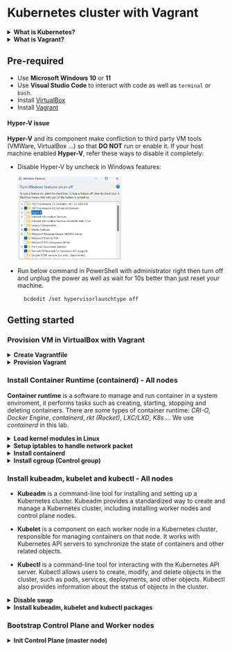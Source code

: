 # Kubernetes cluster with Vagrant

<details><summary><b>What is Kubernetes?</b></summary>


**Kubernetes (K8s)** is an open-source platform that is used to deploy and manage container (Container runtime). Below are some basic concepts in Kubernetes:

- **Node** is a server such as cloud instance, VM of premise or computer where container can be deployed and run. There are 2 types:

    **Worker Node:**

    **Control Plan (Master) Node:**

- **Pod:** A group of containers deployed in the same **Node**. Each pod has a unique IP and shares network as well as storage resources to each other.

- **ReplicaSet:** This resource is used to manage a specify number of **Pods** are running for some purpose.
    
    *Example: If you want to have and persist 3 pods for your web app you have to define them in yaml/yml file.*

    <img src="/images/ReplicaSet.png" width=25% height=25%>

    *This yaml/yml file ensures your nginx app will always has 3 pods running **"replicas: 3"** in the same time with ReplicaSet resource.*        

- **Deployment:** This resource is used to deploy and manage **Pods** and **ReplicaSets**. It can update and rollback **Pods** via **ReplicaSet**.
    
    *Example: Your web app needs to have 2 versions. 1 is for lastest update and 1 is for backup version to rollback once it has accident. Therefore, you have to define 2 ReplicaSets in a Deployment yaml/yml file.*

    <img src="/images/Deployment.png" width=25% height=25%>

    *In this file, if you want to update app version, you just need to change the image then Kubenetes will create a new ReplicaSet with lastest image version for Pods.*

![](/images/Deployment_ReplicaSet_Pod.png)

- **StatefulSets** is a controller that is used to manage stability and consistency application. The best pactice is Database.

- **DaemonSets** is used to deploy an application pod to all node in cluster.

    *Example: You want to setup an Prometheus for all node to monitor. DaemonSets will help easily* 

</details>

<details><summary><b>What is Vagrant?</b></summary>

**Vagrant** is a tool to create infrastructure in virtual machine enviroment. It is **IaC** (Infrastructure as Code) on premise system that may help to define and manage virtual machines using code. Refer [Introduction to Vagrant](https://developer.hashicorp.com/vagrant/intro) to get more information.

</details>

## Pre-required
- Use **Microsoft Windows 10** or **11**
- Use **Visual Studio Code** to interact with code as well as ``terminal`` or ``bash``.
- Install [VirtualBox](https://www.virtualbox.org/wiki/Downloads)
- Install [Vagrant](https://developer.hashicorp.com/vagrant/downloads)


#### Hyper-V issue

**Hyper-V** and its component make confliction to third party VM tools (VMWare, VirtualBox ...) so that **DO NOT** run or enable it. If your host machine enabled **Hyper-V**, refer these ways to disable it completely:
 
- Disable Hyper-V by uncheck in Windows features:

    <img src="/images/disable%20hyper%20v%20in%20windows%20features.png" width=50% height=50%>

- Run below command in PowerShell with administrator right then turn off and unplug the power as well as wait for 10s better than just reset your machine.

        bcdedit /set hypervisorlaunchtype off


## Getting started

### Provision VM in VirtualBox with Vagrant

<details><summary><b>Create Vagrantfile</b></summary>

Run `vagrant init` or create a file with *Vagrantfile* name.

Use as below code or [Vagrantfile](./Vagrantfile):

```
# -*- mode: ruby -*-
# vi:set ft=ruby sw=2 ts=2 sts=2:

# Define the number of control plane (MASTER_NODE) and node (WORKER_NODE)
NUM_MASTER_NODE = 1
NUM_WORKER_NODE = 2

IP_NW = "192.168.56."
MASTER_IP_START = 1
NODE_IP_START = 2

# All Vagrant configuration is done below. The "2" in Vagrant.configure
# configures the configuration version (we support older styles for
# backwards compatibility). Please don't change it unless you know what
# you're doing.
Vagrant.configure("2") do |config|
  # The most common configuration options are documented and commented below.
  # For a complete reference, please see the online documentation at
  # https://docs.vagrantup.com.

  # Every Vagrant development environment requires a box. You can search for
  # boxes at https://vagrantcloud.com/search.
  # Here are some key details about the "ubuntu/bionic64" Vagrant box:
    # Operating System: Ubuntu 18.04 LTS (Bionic Beaver)
        # Ubuntu 18.04 LTS will receive security updates and bug fixes 
        # from Canonical, the company behind Ubuntu, until April 2023 
        # for desktop and server versions, and until April 2028 for 
        # server versions with Extended Security Maintenance (ESM) enabled.
    # Architecture: x86_64 (64-bit)
    # Disk Size: 10 GB
    # RAM: 2 GB
    # CPUs: 2
    # Desktop Environment: None (headless)
    # Provider: VirtualBox
  config.vm.box = "ubuntu/bionic64"

  # Disable automatic box update checking. If you disable this, then
  # boxes will only be checked for updates when the user runs
  # `vagrant box outdated`. This is not recommended.
  config.vm.box_check_update = false

  # View the documentation for the VirtualBox for more
  # information on available options.
  # https://developer.hashicorp.com/vagrant/docs/providers/virtualbox/configuration

  # Provision Control Plane
  (1..NUM_MASTER_NODE).each do |i|
      config.vm.define "kubemaster" do |node|
        node.vm.provider "virtualbox" do |vb|
            vb.name = "kubemaster"
            vb.memory = 2048
            vb.cpus = 2
        end
        node.vm.hostname = "kubemaster"
        node.vm.network :private_network, ip: IP_NW + "#{MASTER_IP_START + i}"
      end
  end


  # Provision Nodes
  (1..NUM_WORKER_NODE).each do |i|
    config.vm.define "kubenode0#{i}" do |node|
        node.vm.provider "virtualbox" do |vb|
            vb.name = "kubenode0#{i}"
            vb.memory = 2048
            vb.cpus = 2
        end
        node.vm.hostname = "kubenode0#{i}"
        node.vm.network :private_network, ip: IP_NW + "#{NODE_IP_START + i}"
    end
  end
end
```

In this **Vagrantfile**, we simply specify:
- Number of virtual machines: ``NUM_MASTER_NODE``, ``NUM_WORKER_NODE``
- IP address: ``IP_NW``, ``MASTER_IP_START``, ``NODE_IP_START``
- Private networking connectivity: ``node.vm.network``
- Unique hostname: ``node.vm.hostname``
- Operating system: ``config.vm.box``
- System resources: ``vb.memory``, ``vb.cpus``
- GUI of VM Machine: `vb.gui`

**Vagrantfile** uses **Ruby** syntax. Refer [here](https://developer.hashicorp.com/vagrant/docs/vagrantfile) to get more information when modifying **Vagrantfile**.

</details>

<details><summary><b>Provision Vagrant</b></summary>

1. Run this command

        vagrant up

    In this step, we may stuck when each machine is bootstrapped because of **Hyper-V** or hardware compatibility.

    ![](/images/stucking%20error.png)

    <img src="/images/stucking%20error%202.png" width=50% height=50%>

    If you do all ways in [Hyper-V issue](#hyper-v-issue) and still get this stucking:
    - Press "Enter" button to trigger manually from VM GUI. 
    - Increase boot_timeout (default is 300s) as terminal message in `Vagrantfile` (This is not the best practice to solve the issue).

        <img src="/images/increase%20boot_timeout.png" width=50% height=50%>
    
    - Remove the stucked-machine in **VirtualBox** and its resource in directory *"C:\Users\YourUser\VirtualBox VMs/"* then `vagrant up` again.
    - Re-install Windows OS (The last choice).

2. Verify provisioned-VM by command:

        vagrant status

    Result:

    <img src="/images/vagrant%20status.png" width=75% height=75%>

3. Remote to each node via ssh using command:

    Kubemaster

        vagrant ssh kubemaster

    Kubenode01

        vagrant ssh kubenode01

    Kubenode02

        vagrant ssh kubenode02



**Vagrant** fowards port 22 and generates keypair for `ssh` by itself so that we do not need to define them in `Vagrantfile`. Refer [Vagrant: SSH Sharing](https://developer.hashicorp.com/vagrant/docs/share/ssh) and [Vagrantfile: config.ssh](https://developer.hashicorp.com/vagrant/docs/vagrantfile/ssh_settings) for more information.

</details>

### Install Container Runtime (containerd) - All nodes

**Container runtime** is a software to manage and run container in a system enviroment, it performs tasks such as creating, starting, stopping and deleting containers. There are some types of container runtime: *CRI-O*, *Docker Engine*, *containerd*, *rkt (Rocket)*, *LXC/LXD*, *K8s* ... We use *containerd* in this lab.

<details><summary><b>Load kernel modules in Linux</b></summary>

Run

    cat <<EOF | sudo tee /etc/modules-load.d/k8s.conf
    overlay
    br_netfilter
    EOF

    sudo modprobe overlay
    sudo modprobe br_netfilter

- Above commands help to define `overlay` and `br_netfilter` kernel module into `k8s.conf` file. `modules-load.d` is a system directory for configuring the kernel module loading process with `.conf` file that specifies the modules will be loaded when system boots up.

- `overlay` module is required when using Docker and Kubenetes because it can create a writeable layer on top of read-only image, allowing multiple containers to share the same image while still maintaining their own file systems.

- `br_netfilter` module supports to filter network packet during the network connection of the Linux kernel. Linux Bridge is a virtual network device that allows multiple physical or virtual network interfaces to be connected to each other to form a single network segment. The br_netfilter module is required to enable the use of iptables rules to filter network packets passing through the bridge. This is very important for containerization technologies like Docker and Kubernetes, as they use network bridges to connect containers to each other and to the outside world.

Verify command:

    lsmod | grep overlay
    lsmod | grep br_netfilter

</details>

<details><summary><b>Setup iptables to handle network packet</b></summary>

Run

    cat <<EOF | sudo tee /etc/sysctl.d/k8s.conf
    net.bridge.bridge-nf-call-iptables  = 1
    net.bridge.bridge-nf-call-ip6tables = 1
    net.ipv4.ip_forward                 = 1
    EOF

    sudo sysctl --system

- `net.bridge.bridge-nf-call-iptables  = 1` command enables to allow packets pass through network bridges by iptables. These packets will be sent to the FORWARD chain of iptables for further control.

- `net.ipv4.ip_forward = 1` command enables to foward the packets between different network interfaces and their intended destination address on the system. This is an important feature for implementing complex network solutions such as virtualization or distributed computer networks.

- `sudo sysctl --system` apply above setting without reboot.

Verify command

    sysctl net.bridge.bridge-nf-call-iptables net.bridge.bridge-nf-call-ip6tables net.ipv4.ip_forward

</details>

<details><summary><b>Install containerd</b></summary>

In this lab, we use `containerd.io` that does not contain **CNI** plugins (install later when bootstrapping control plane and worker nodes).

>CNI (Container Network Interface) has some plugins to support brigde network - iptables such as Flannel, Calico, Weave net (These plugins need to use iptables to config firewall and routing). CNI is compatible with many different network technologies, allowing integration and expansion of network technologies as needed for each application.

Run

    sudo apt-get update

    sudo apt-get install \
    ca-certificates \
    curl \
    gnupg \
    lsb-release

The above command is used to install necessary packages to ensure security and authentication when using other commands in Ubuntu or Debian-based systems. The packages include:

- ``ca-certificates`` contains necessary public certificates to authenticate connections to online services.
- ``curl`` a command-line tool to transfer data to or from a server.
- ``gnupg`` a complete and free implementation of the OpenPGP standard, used for encrypting and signing data.
- ``lsb-release`` provides information about the version of the distribution being used.

Add Docker’s official GPG key

    sudo mkdir -m 0755 -p /etc/apt/keyrings
    curl -fsSL https://download.docker.com/linux/ubuntu/gpg | sudo gpg --dearmor -o /etc/apt/keyrings/docker.gpg

Set up the repository

    echo \
    "deb [arch=$(dpkg --print-architecture) signed-by=/etc/apt/keyrings/docker.gpg] https://download.docker.com/linux/ubuntu \
    $(lsb_release -cs) stable" | sudo tee /etc/apt/sources.list.d/docker.list > /dev/null

Install ``containerd.io``

    sudo apt-get update
    sudo apt-get install containerd.io

</details>

<details><summary><b>Install cgroup (Control group)</b></summary>

**Cgroup (Control group)** is a feature in the Linux operating system that allows for the management and limitation of system resources such as CPU, memory, I/O, and networking for a specific group of processes. These process groups can be related to an application or containerization systems like Docker or Kubernetes.

When installing **cgroup** for a **Kubernetes (k8s) cluster**, the cluster's resources will be managed and limited by **cgroup** to ensure system performance and stability. However, **K8s** does not require users to actively divide resources for processes because it uses abstract objects such as Pods and Containers to manage resources instead of creating and configuring **cgroups** for each application. Therefore, **K8s** will use **cgroups** to manage and limit resources for these Pods and containers, ensuring that they do not affect other processes running on the same node.

There are 2 **cgroup** drivers: **cgroupfs** and **systemd**. 

In this lab, we have `kubelet` and `containerd` using **systemd**. You can use to check the **cgroup** driver type by command:

    cat /proc/mounts | grep cgroup

Run below command to config ``containerd`` use systemd:

    sudo vi /etc/containerd/config.toml

Replace all with below content:

    [plugins."io.containerd.grpc.v1.cri".containerd.runtimes.runc]
        [plugins."io.containerd.grpc.v1.cri".containerd.runtimes.runc.options]
            SystemdCgroup = true

Restart ``containerd``

    sudo systemctl restart containerd

</details>

### Install kubeadm, kubelet and kubectl - All nodes

- **Kubeadm** is a command-line tool for installing and setting up a Kubernetes cluster. Kubeadm provides a standardized way to create and manage a Kubernetes cluster, including installing worker nodes and control plane nodes.

- **Kubelet** is a component on each worker node in a Kubernetes cluster, responsible for managing containers on that node. It works with Kubernetes API servers to synchronize the state of containers and other related objects.

- **Kubectl** is a command-line tool for interacting with the Kubernetes API server. Kubectl allows users to create, modify, and delete objects in the cluster, such as pods, services, deployments, and other objects. Kubectl also provides information about the status of objects in the cluster.

<details><summary><b>Disable swap</b></summary>

**Swap** is a partition on the hard drive of a Linux system used to reduce the use of RAM memory. When the system's RAM is full, swap is used to store data and processes that are currently not being used much to free up RAM memory for other processes.

**Pod** and **container** will run as process in nodes (K8s cluster) and they have to be stability and reliability for application without any impact from another function so that **swap** should be disabled in K8s.

Run

    # First diasbale swap
    sudo swapoff -a

    # And then to disable swap on startup in /etc/fstab
    sudo sed -i '/ swap / s/^\(.*\)$/#\1/g' /etc/fstab

</details>

<details><summary><b>Install kubeadm, kubelet and kubectl packages</b></summary>

``kubeadm``, ``kubelet`` and ``kubectl`` need to match with Kubernetes control plane. Refer [here](https://kubernetes.io/docs/setup/production-environment/tools/kubeadm/create-cluster-kubeadm/#version-skew-policy) to get more information.

Setup **ca-certificate** package for secure communication with **HTTPS-based repositories** using curl.

    sudo apt-get update
    sudo apt-get install -y apt-transport-https ca-certificates curl

Get **Google Cloud public signing key**.

    sudo mkdir -m 0755 -p /etc/apt/keyrings
    sudo curl -fsSLo /etc/apt/keyrings/kubernetes-archive-keyring.gpg https://packages.cloud.google.com/apt/doc/apt-key.gpg

Add **Kubernetes apt repository**.

    echo "deb [signed-by=/etc/apt/keyrings/kubernetes-archive-keyring.gpg] https://apt.kubernetes.io/ kubernetes-xenial main" | sudo tee /etc/apt/sources.list.d/kubernetes.list

Install `kubelet`, `kubeadm` and `kubectl` then pin their version to avoid auto-upgrade:

    sudo apt-get update
    sudo apt-get install -y kubelet kubeadm kubectl
    sudo apt-mark hold kubelet kubeadm kubectl

*The client certificates generated by kubeadm will be expired after 1 year. Refer [here](https://kubernetes.io/docs/tasks/administer-cluster/kubeadm/kubeadm-certs/) to get more information*

</details>

### Bootstrap Control Plane and Worker nodes

<details><summary><b>Init Control Plane (master node)</b></summary>

Run command:

    sudo kubeadm init --apiserver-advertise-address=192.168.56.2 --pod-network-cidr=10.244.0.0/16

- ``--apiserver-advertise-address=192.168.56.2``: Advertise API server of cluster. In this case, we use the same with master node.

- `--pod-network-cidr=10.244.0.0/16`: Create CIDR for pod network. If not, the master node will generate pod CIDR by itself. Do not chose the exist range to avoid confliction.

Success message:

    Your Kubernetes control-plane has initialized successfully!

    To start using your cluster, you need to run the following as a regular user:

    mkdir -p $HOME/.kube
    sudo cp -i /etc/kubernetes/admin.conf $HOME/.kube/config
    sudo chown $(id -u):$(id -g) $HOME/.kube/config

    You should now deploy a Pod network to the cluster.
    Run "kubectl apply -f [podnetwork].yaml" with one of the options listed at:
    /docs/concepts/cluster-administration/addons/

    You can now join any number of machines by running the following on each node
    as root:

    kubeadm join <control-plane-host>:<control-plane-port> --token <token> --discovery-token-ca-cert-hash sha256:<hash>

Save ``kubeadm join <control-plane-host>:<control-plane-port> --token <token> --discovery-token-ca-cert-hash sha256:<hash>`` to join worker node later.

Make `kubectl` run with **non-root user**.

    mkdir -p $HOME/.kube
    sudo cp -i /etc/kubernetes/admin.conf $HOME/.kube/config
    sudo chown $(id -u):$(id -g) $HOME/.kube/config

If you just want to use **root user** for work, run below command.

    export KUBECONFIG=/etc/kubernetes/admin.conf



</details>
